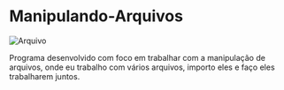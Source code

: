 # Manipulando-Arquivos
![Arquivo](https://user-images.githubusercontent.com/121234114/218140256-33b6950a-d906-4f97-8b24-580f31a82019.png)

Programa desenvolvido com foco em trabalhar com a manipulação de arquivos, onde eu trabalho com vários arquivos, importo eles e faço eles trabalharem juntos.
